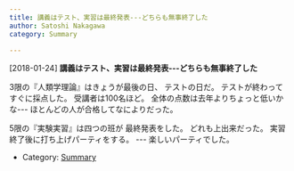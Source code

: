 ```yaml
---
title: 講義はテスト、実習は最終発表---どちらも無事終了した
author: Satoshi Nakagawa
category: Summary

---
```


[2018-01-24] **講義はテスト、実習は最終発表---どちらも無事終了した** 

 3限の『人類学理論』はきょうが最後の日、
テストの日だ。
テストが終わってすぐに採点した。
受講者は100名ほど。
全体の点数は去年よりちょっと低いかな---
ほとんどの人が合格してなによりだった。

 5限の『実験実習』は四つの班が
最終発表をした。
どれも上出来だった。
実習終了後に打ち上げパーティをする。
--- 楽しいパーティでした。

- Category: [Summary](https://merapano.github.io/categories.html#Summary)

